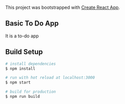This project was bootstrapped with [Create React App](https://github.com/facebook/create-react-app).

## Basic To Do App

It is a to-do app

## Build Setup
``` bash
# install dependencies
$ npm install 

# run with hot reload at localhost:3000
$ npm start

# build for production
$ npm run build

```

